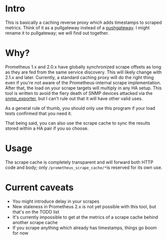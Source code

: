 # Intro

This is basically a caching reverse proxy which adds timestamps to scraped metrics.
Think of it as a pullgateway instead of a [pushgateway](https://github.com/prometheus/pushgateway).
I might rename it to pullgateway; we will find out together.


# Why?

Prometheus 1.x and 2.0.x have globally synchronized scrape offsets as long as they are fed from the same service discovery.
This will likely change with 2.1.x and later.
Currently, a standard caching proxy will do the right thing even if you're not aware of the Prometheus-internal scrape implementation.
After that, the load on your scrape targets will multiply in any HA setup.
This tool is written to avoid the fiery death of SNMP devices attacked via the [snmp_exporter](https://github.com/prometheus/snmp_exporter), but I can't rule out that it will have other valid uses.

As a general rule of thumb, you should only use this program if your load tests confirmed that you need it.

That being said, you can also use the scrape cache to sync the results stored within a HA pair if you so choose.


# Usage

The scrape cache is completely transparent and will forward both HTTP code and body; only `/prometheus_scrape_cache/*`is reserved for its own use.


# Current caveats

* You might introduce delay in your scrapes
* New staleness in Prometheus 2.x is not yet possible with this tool, but that's on the TODO list
* It's currently impossible to get at the metrics of a scrape cache behind another scrape cache
* If you scrape anything which already has timestamps, things go boom for now
